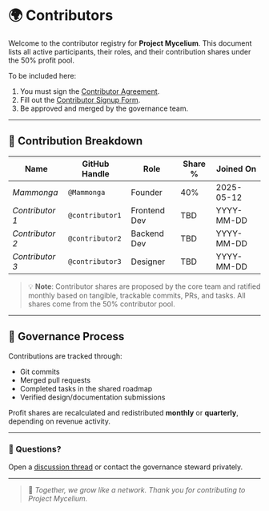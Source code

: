 # 🌍 Contributors

Welcome to the contributor registry for **Project Mycelium**. This document lists all active participants, their roles, and their contribution shares under the 50% profit pool.

To be included here:

1. You must sign the [Contributor Agreement](./AGREEMENT_TEMPLATE.pdf).
2. Fill out the [Contributor Signup Form](https://docs.google.com/forms/d/e/1FAIpQLSctIFIYWTs7Map4rujeA_DoNn0XftSlQIRi76rx9imspaZ5eQ/viewform).
3. Be approved and merged by the governance team.

---

## 📜 Contribution Breakdown

| Name              | GitHub Handle     | Role            | Share % | Joined On  |
|-------------------|-------------------|------------------|---------|------------|
| *Mammonga*        | `@Mammonga`       | Founder          | 40%     | 2025-05-12 |
| *Contributor 1*   | `@contributor1`   | Frontend Dev     | TBD     | YYYY-MM-DD |
| *Contributor 2*   | `@contributor2`   | Backend Dev      | TBD     | YYYY-MM-DD |
| *Contributor 3*   | `@contributor3`   | Designer         | TBD     | YYYY-MM-DD |

> 💡 **Note**: Contributor shares are proposed by the core team and ratified monthly based on tangible, trackable commits, PRs, and tasks. All shares come from the 50% contributor pool.

---

## 📁 Governance Process

Contributions are tracked through:

- Git commits
- Merged pull requests
- Completed tasks in the shared roadmap
- Verified design/documentation submissions

Profit shares are recalculated and redistributed **monthly** or **quarterly**, depending on revenue activity.

---

### 💬 Questions?

Open a [discussion thread](https://github.com/mycelium-governance/project-mycelium/discussions) or contact the governance steward privately.

---

> 🧬 *Together, we grow like a network. Thank you for contributing to Project Mycelium.*
